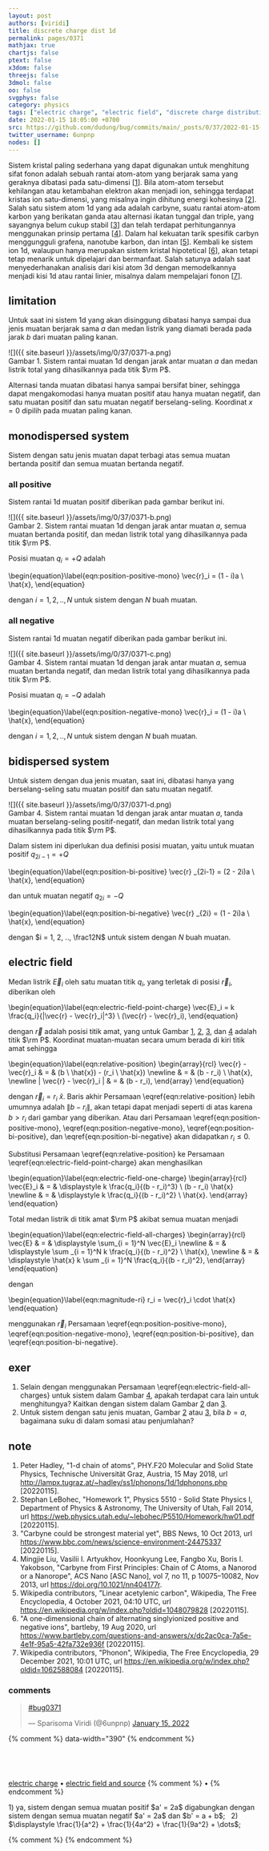 ```yaml
---
layout: post
authors: [viridi]
title: discrete charge dist 1d
permalink: pages/0371
mathjax: true
chartjs: false
ptext: false
x3dom: false
threejs: false
3dmol: false
oo: false
svgphys: false
category: physics
tags: ["electric charge", "electric field", "discrete charge distribution", "1d"]
date: 2022-01-15 18:05:00 +0700
src: https://github.com/dudung/bug/commits/main/_posts/0/37/2022-01-15-discrete-charge-dist-1d.md
twitter_username: 6unpnp
nodes: []
---
```

Sistem kristal paling sederhana yang dapat digunakan untuk menghitung sifat fonon adalah sebuah rantai atom-atom yang berjarak sama yang geraknya dibatasi pada satu-dimensi [[1](#r01)]. Bila atom-atom tersebut kehilangan atau ketambahan elektron akan menjadi ion, sehingga terdapat kristas ion satu-dimensi, yang misalnya ingin dihitung energi kohesinya [[2](#r02)]. Salah satu sistem atom 1d yang ada adalah carbyne, suatu rantai atom-atom karbon yang berikatan ganda atau alternasi ikatan tunggal dan triple, yang sayangnya belum cukup stabil [[3](#r03)] dan telah terdapat perhitungannya menggunakan prinsip pertama [[4](#r04)]. Dalam hal kekuatan tarik spesifik carbyn menggungguli grafena, nanotube karbon, dan intan [[5](#r05)]. Kembali ke sistem ion 1d, walaupun hanya merupakan sistem kristal hipotetical [[6](#r06)], akan tetapi tetap menarik untuk dipelajari dan bermanfaat. Salah satunya adalah saat menyederhanakan analisis dari kisi atom 3d dengan memodelkannya menjadi kisi 1d atau rantai linier, misalnya dalam mempelajari fonon [[7](#r07)].


## limitation
Untuk saat ini sistem 1d yang akan disinggung dibatasi hanya sampai dua jenis muatan berjarak sama $a$ dan medan listrik yang diamati berada pada jarak $b$ dari muatan paling kanan.

![]({{ site.baseurl }}/assets/img/0/37/0371-a.png) \
Gambar <a name='fig1'>1</a>. Sistem rantai muatan 1d dengan jarak antar muatan $a$ dan medan listrik total yang dihasilkannya pada titik $\rm P$.

Alternasi tanda muatan dibatasi hanya sampai bersifat biner, sehingga dapat mengakomodasi hanya muatan positif atau hanya muatan negatif, dan satu muatan positif dan satu muatan negatif berselang-seling. Koordinat $x = 0$ dipilih pada muatan paling kanan.


## monodispersed system
Sistem dengan satu jenis muatan dapat terbagi atas semua muatan bertanda positif dan semua muatan bertanda negatif.

### all positive
Sistem rantai 1d muatan positif diberikan pada gambar berikut ini.

![]({{ site.baseurl }}/assets/img/0/37/0371-b.png) \
Gambar <a name='fig2'>2</a>. Sistem rantai muatan 1d dengan jarak antar muatan $a$, semua muatan bertanda positif, dan medan listrik total yang dihasilkannya pada titik $\rm P$.

Posisi muatan $q_i = +Q$ adalah

\begin{equation}\label{eqn:position-positive-mono}
\vec{r}_i = (1 - i)a \ \hat{x},
\end{equation}

dengan $i = 1, 2, .., N$ untuk sistem dengan $N$ buah muatan.

### all negative
Sistem rantai 1d muatan negatif diberikan pada gambar berikut ini.

![]({{ site.baseurl }}/assets/img/0/37/0371-c.png) \
Gambar <a name='fig4'>4</a>. Sistem rantai muatan 1d dengan jarak antar muatan $a$, semua muatan bertanda negatif, dan medan listrik total yang dihasilkannya pada titik $\rm P$.

Posisi muatan $q_i = -Q$ adalah

\begin{equation}\label{eqn:position-negative-mono}
\vec{r}_i = (1 - i)a \ \hat{x},
\end{equation}

dengan $i = 1, 2, .., N$ untuk sistem dengan $N$ buah muatan.


## bidispersed system
Untuk sistem dengan dua jenis muatan, saat ini, dibatasi hanya yang berselang-seling satu muatan positif dan satu muatan negatif.

![]({{ site.baseurl }}/assets/img/0/37/0371-d.png) \
Gambar <a name='fig4'>4</a>. Sistem rantai muatan 1d dengan jarak antar muatan $a$, tanda muatan berselang-seling positif-negatif, dan medan listrik total yang dihasilkannya pada titik $\rm P$.

Dalam sistem ini diperlukan dua definisi posisi muatan, yaitu untuk muatan positif $q_{2i-1} = +Q$

\begin{equation}\label{eqn:position-bi-positive}
\vec{r} _{2i-1} = (2 - 2i)a \ \hat{x},
\end{equation}

dan untuk muatan negatif $q_{2i} = -Q$

\begin{equation}\label{eqn:position-bi-negative}
\vec{r} _{2i} = (1 - 2i)a \ \hat{x},
\end{equation}

dengan $i = 1, 2, .., \frac12N$ untuk sistem dengan $N$ buah muatan.


## electric field
Medan listrik $\vec{E}_i$ oleh satu muatan titik $q_i$, yang terletak di posisi $\vec{r}_i$,  diberikan oleh

\begin{equation}\label{eqn:electric-field-point-charge}
\vec{E}_i = k \frac{q_i}{|\vec{r} - \vec{r}_i|^3} \ (\vec{r} - \vec{r}_i),
\end{equation}

dengan $\vec{r}$ adalah posisi titik amat, yang untuk Gambar [1](#fig1), [2](#fig2), [3](#fig3), dan [4](#fig4) adalah titik $\rm P$. Koordinat muatan-muatan secara umum berada di kiri titik amat sehingga

\begin{equation}\label{eqn:relative-position}
\begin{array}{rcl}
\vec{r} - \vec{r}_i & = & (b \ \hat{x}) - (r_i \ \hat{x}) \newline
& = & (b - r_i) \ \hat{x}, \newline
| \vec{r} - \vec{r}_i | & = & (b - r_i),
\end{array}
\end{equation}

dengan $\vec{r}_i = r_i \ \hat{x}$. Baris akhir Persamaan \eqref{eqn:relative-position} lebih umumnya adalah $\|b - r_i\|$, akan tetapi dapat menjadi seperti di atas karena $b > r_i$ dari gambar yang diberikan. Atau dari Persamaan \eqref{eqn:position-positive-mono}, \eqref{eqn:position-negative-mono}, \eqref{eqn:position-bi-positive}, dan \eqref{eqn:position-bi-negative} akan didapatkan $r_i \le 0$.

Substitusi Persamaan \eqref{eqn:relative-position} ke Persamaan \eqref{eqn:electric-field-point-charge} akan menghasilkan

\begin{equation}\label{eqn:electric-field-one-charge}
\begin{array}{rcl}
\vec{E}_i & = & \displaystyle k \frac{q_i}{(b - r_i)^3} \ (b - r_i) \hat{x} \newline
& = & \displaystyle k \frac{q_i}{(b - r_i)^2} \ \hat{x}.
\end{array}
\end{equation}

Total medan listrik di titik amat $\rm P$ akibat semua muatan menjadi

\begin{equation}\label{eqn:electric-field-all-charges}
\begin{array}{rcl}
\vec{E} & = & \displaystyle \sum_{i = 1}^N \vec{E}_i
\newline
& = & \displaystyle \sum _{i = 1}^N k \frac{q_i}{(b - r_i)^2} \ \hat{x}, \newline
& = & \displaystyle \hat{x} k \sum _{i = 1}^N \frac{q_i}{(b - r_i)^2},
\end{array}
\end{equation}

dengan

\begin{equation}\label{eqn:magnitude-ri}
r_i = \vec{r}_i \cdot \hat{x}
\end{equation}

menggunakan $\vec{r}_i$ Persamaan \eqref{eqn:position-positive-mono}, \eqref{eqn:position-negative-mono}, \eqref{eqn:position-bi-positive}, dan \eqref{eqn:position-bi-negative}.


## exer
1. Selain dengan menggunakan Persamaan \eqref{eqn:electric-field-all-charges} untuk sistem dalam Gambar [4](#fig4), apakah terdapat cara lain untuk menghitungya? Kaitkan dengan sistem dalam Gambar [2](#fig2) dan [3](#fig3).
2. Untuk sistem dengan satu jenis muatan, Gambar [2](#fig2) atau [3](#fig3), bila $b = a$, bagaimana suku di dalam somasi atau penjumlahan?


## note
1. <a name='r01'></a>Peter Hadley, "1-d chain of atoms", PHY.F20 Molecular and Solid State Physics, Technische Universität Graz, Austria, 15 May 2018, url <http://lampx.tugraz.at/~hadley/ss1/phonons/1d/1dphonons.php> [20220115].
2. <a name='r02'></a>Stephan LeBohec, "Homework 1", Physics 5510 - Solid State Physics I, Department of Physics & Astronomy, The University of Utah, Fall 2014, url <https://web.physics.utah.edu/~lebohec/P5510/Homework/hw01.pdf> [20220115].
3. <a name='r03'></a>"Carbyne could be strongest material yet", BBS News, 10 Oct 2013, url <https://www.bbc.com/news/science-environment-24475337> [20220115].
4. <a name='r04'></a>Mingjie Liu, Vasilii I. Artyukhov, Hoonkyung Lee, Fangbo Xu, Boris I. Yakobson, "Carbyne from First Principles: Chain of C Atoms, a Nanorod or a Nanorope", ACS Nano [ASC Nano], vol 7, no 11, p 10075–10082, Nov 2013, url <https://doi.org/10.1021/nn404177r>.
5. <a name='r05'></a>Wikipedia contributors, "Linear acetylenic carbon", Wikipedia, The Free Encyclopedia, 4 October 2021, 04:10 UTC, url <https://en.wikipedia.org/w/index.php?oldid=1048079828> [20220115].
6. <a name='r06'></a>"A one-dimensional chain of alternating singlyionized positive and negative ions", bartleby, 19 Aug 2020, url <https://www.bartleby.com/questions-and-answers/x/dc2ac0ca-7a5e-4e1f-95a5-42fa732e936f> [20220115]. 
7. <a name='r07'></a>Wikipedia contributors, "Phonon", Wikipedia, The Free Encyclopedia, 29 December 2021, 10:01 UTC, url <https://en.wikipedia.org/w/index.php?oldid=1062588084> [20220115].

### comments
<blockquote class="twitter-tweet" data-width="390"><p lang="und" dir="ltr"><a href="https://twitter.com/hashtag/bug0371?src=hash&amp;ref_src=twsrc%5Etfw">#bug0371</a></p>&mdash; Sparisoma Viridi (@6unpnp) <a href="https://twitter.com/6unpnp/status/1482305655197552640?ref_src=twsrc%5Etfw">January 15, 2022</a></blockquote> <script async src="https://platform.twitter.com/widgets.js" charset="utf-8"></script>
{% comment %} data-width="390" {% endcomment %}


## &nbsp;
[electric charge](0280.html) &bull; [electric field and source](0360.html)
{% comment %} []() &bull; []() {% endcomment %}


<ans>
1) ya, sistem dengan semua muatan positif $a' = 2a$ digabungkan dengan sistem dengan semua muatan negatif $a' = 2a$ dan $b' = a + b$; &nbsp;
2) $\displaystyle \frac{1}{a^2} + \frac{1}{4a^2} + \frac{1}{9a^2} + \dots$; &nbsp;
</ans>


{% comment %}
{% endcomment %}
